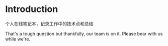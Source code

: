 # Introduction

个人在线笔记本，记录工作中的技术点和总结

That's a tough question but thankfully, our team is on it. Please bear with us while we're.
